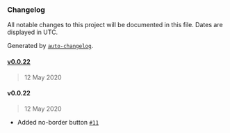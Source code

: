 ### Changelog

All notable changes to this project will be documented in this file. Dates are displayed in UTC.

Generated by [`auto-changelog`](https://github.com/CookPete/auto-changelog).

#### [v0.0.22](https://github.com/datawizio/react-components/compare/v0.0.22...v0.0.22)

> 12 May 2020

#### v0.0.22

> 12 May 2020

- Added no-border button [`#11`](https://github.com/datawizio/react-components/pull/11)
